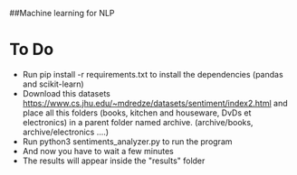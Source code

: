##Machine learning for NLP
# To Do
- Run pip install -r requirements.txt to install the dependencies (pandas and scikit-learn)
- Download this datasets https://www.cs.jhu.edu/~mdredze/datasets/sentiment/index2.html and place all this folders (books, kitchen and houseware, DvDs et electronics) in a parent folder named archive. (archive/books, archive/electronics ....)
- Run python3 sentiments_analyzer.py to run the program
- And now you have to wait a few minutes
- The results will appear inside the "results" folder